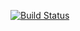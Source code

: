 [![Build Status](https://travis-ci.org/marylly/go-travis-ci.svg?branch=master)](https://travis-ci.org/marylly/go-travis-ci)